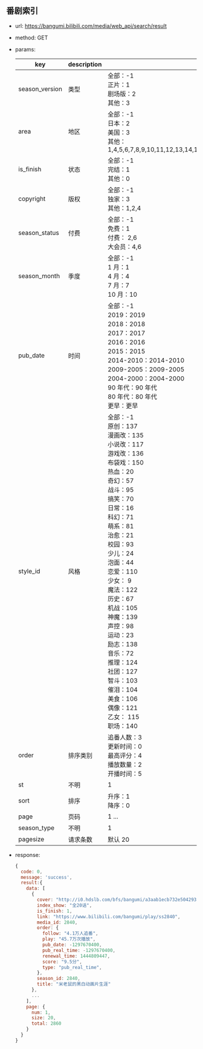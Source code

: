 ## 番剧索引

- url: https://bangumi.bilibili.com/media/web_api/search/result
- method: GET
- params:

  | key            | description | value                                                                                                                                                                                                                                                                                                                                                                                                                                                                                                                                                                  |
  | -------------- | ----------- | ---------------------------------------------------------------------------------------------------------------------------------------------------------------------------------------------------------------------------------------------------------------------------------------------------------------------------------------------------------------------------------------------------------------------------------------------------------------------------------------------------------------------------------------------------------------------- |
  | season_version | 类型        | 全部：-1 <br/> 正片：1 <br/> 剧场版：2 <br/> 其他：3                                                                                                                                                                                                                                                                                                                                                                                                                                                                                                                   |
  | area           | 地区        | 全部：-1 <br/> 日本：2 <br/> 美国：3 <br/> 其他：1,4,5,6,7,8,9,10,11,12,13,14,15,16,17,18,19,20,21,22,23,24,25,26,27,28,29,30,31,32,33,34,35,36,37,38,39,40,41,42,43,44,45,46,47,48,49,50,51,52                                                                                                                                                                                                                                                                                                                                                                        |
  | is_finish      | 状态        | 全部：-1 <br/> 完结：1 <br/> 其他：0                                                                                                                                                                                                                                                                                                                                                                                                                                                                                                                                   |
  | copyright      | 版权        | 全部：-1 <br/> 独家：3 <br/> 其他：1,2,4                                                                                                                                                                                                                                                                                                                                                                                                                                                                                                                               |
  | season_status  | 付费        | 全部：-1 <br/> 免费：1 <br/> 付费： 2,6 <br/> 大会员：4,6                                                                                                                                                                                                                                                                                                                                                                                                                                                                                                              |
  | season_month   | 季度        | 全部：-1 <br/> 1 月：1 <br/> 4 月：4 <br/> 7 月：7 <br /> 10 月：10                                                                                                                                                                                                                                                                                                                                                                                                                                                                                                    |
  | pub_date       | 时间        | 全部：-1 <br/> 2019：2019 <br/> 2018：2018 <br /> 2017：2017 <br/> 2016：2016 <br/> 2015：2015 <br /> 2014-2010：2014-2010 <br/> 2009-2005：2009-2005 <br/> 2004-2000：2004-2000 <br/> 90 年代：90 年代 <br/> 80 年代：80 年代 <br/> 更早：更早                                                                                                                                                                                                                                                                                                                        |
  | style_id       | 风格        | 全部：-1 <br/> 原创：137<br/> 漫画改：135 <br/> 小说改：117 <br/> 游戏改：136 <br/> 布袋戏：150 <br/> 热血：20 <br/> 奇幻：57 <br/> 战斗：95 <br/> 搞笑：70 <br/> 日常：16 <br/> 科幻：71 <br/> 萌系：81 <br/> 治愈：21 <br/> 校园：93 <br/> 少儿：24 <br/> 泡面：44 <br/> 恋爱：110 <br/> 少女： 9 <br/> 魔法：122 <br/> 历史：67 <br/> 机战：105 <br/> 神魔：139 <br/> 声控：98 <br/> 运动：23 <br/> 励志：138 <br/> 音乐：72 <br/> 推理：124 <br/> 社团：127 <br/> 智斗：103 <br/> 催泪：104 <br/> 美食：106 <br/> 偶像：121 <br/> 乙女： 115 <br/> 职场：140 <br/> |
  | order          | 排序类别    | 追番人数：3 <br/> 更新时间：0 <br/> 最高评分：4 <br/> 播放数量：2 <br/> 开播时间：5                                                                                                                                                                                                                                                                                                                                                                                                                                                                                    |
  | st             | 不明        | 1                                                                                                                                                                                                                                                                                                                                                                                                                                                                                                                                                                      |
  | sort           | 排序        | 升序：1 <br/> 降序：0                                                                                                                                                                                                                                                                                                                                                                                                                                                                                                                                                  |
  | page           | 页码        | 1 ...                                                                                                                                                                                                                                                                                                                                                                                                                                                                                                                                                                  |
  | season_type    | 不明        | 1                                                                                                                                                                                                                                                                                                                                                                                                                                                                                                                                                                      |
  | pagesize       | 请求条数    | 默认 20                                                                                                                                                                                                                                                                                                                                                                                                                                                                                                                                                                |

- response:

  ```javascript
  {
    code: 0,
    message: 'success',
    result:{
      data: [
        {
          cover: "http://i0.hdslb.com/bfs/bangumi/a3aab1ecb732e5042938683a027abb0e3d4088aa.jpg",
          index_show: "全20话",
          is_finish: 1,
          link: "https://www.bilibili.com/bangumi/play/ss2840",
          media_id: 2840,
          order: {
            follow: "4.1万人追番",
            play: "45.7万次播放",
            pub_date: -1297670400,
            pub_real_time: -1297670400,
            renewal_time: 1444809447,
            score: "9.5分",
            type: "pub_real_time",
          },
          season_id: 2840,
          title: "米老鼠的黑白动画片生涯"
        },
        ...
      ],
      page: {
        num: 1,
        size: 20,
        total: 2860
      }
    }
  }
  ```
